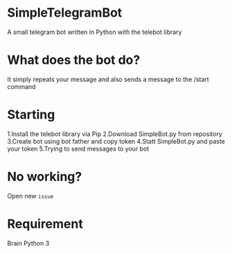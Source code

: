 # SimpleTelegramBot
A small telegram bot written in Python with the telebot library
# What does the bot do?
It simply repeats your message and also sends a message to the /start command 
# Starting
1.Install the telebot library via Pip 
2.Download SimpleBot.py from repository
3.Create bot using bot father and copy token
4.Statt SimpleBot.py and paste your token
5.Trying to send messages to your bot
# No working?
Open new `issue`
# Requirement
Brain
Python 3
